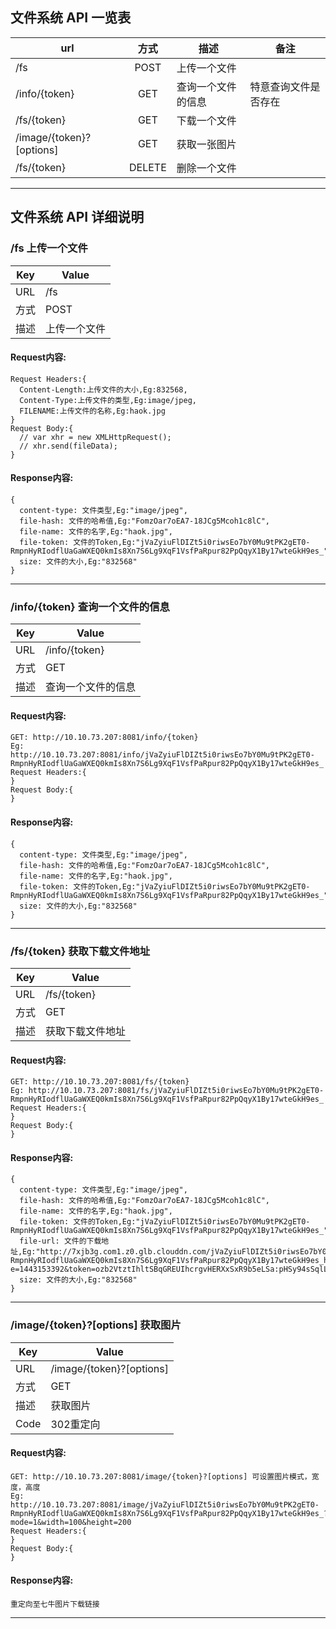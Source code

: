 ## 文件系统 API 一览表

|url                      |方式   |描述             |备注               |
| ----------------------- |:-----:| -------------- | ----------------- |
|/fs                      |POST   |上传一个文件     |                   |
|/info/{token}            |GET    |查询一个文件的信息|特意查询文件是否存在 |
|/fs/{token}              |GET    |下载一个文件     |                   |
|/image/{token}?[options] |GET    |获取一张图片     |                   |
|/fs/{token}              |DELETE |删除一个文件     |                   |

---

## 文件系统 API 详细说明

### /fs 上传一个文件

|Key|Value|
|---|-----|
|URL|/fs|
|方式|POST|
|描述|上传一个文件|

#### Request内容:

```
Request Headers:{
  Content-Length:上传文件的大小,Eg:832568,
  Content-Type:上传文件的类型,Eg:image/jpeg,
  FILENAME:上传文件的名称,Eg:haok.jpg
}
Request Body:{
  // var xhr = new XMLHttpRequest();
  // xhr.send(fileData);
}
```

#### Response内容:

```
{
  content-type: 文件类型,Eg:"image/jpeg",
  file-hash: 文件的哈希值,Eg:"FomzOar7oEA7-18JCg5Mcoh1c8lC",
  file-name: 文件的名字,Eg:"haok.jpg",
  file-token: 文件的Token,Eg:"jVaZyiuFlDIZt5i0riwsEo7bY0Mu9tPK2gET0-RmpnHyRIodflUaGaWXEQ0kmIs8Xn7S6Lg9XqF1VsfPaRpur82PpQqyX1By17wteGkH9es_",
  size: 文件的大小,Eg:"832568"
}
```

---

### /info/{token} 查询一个文件的信息

|Key|Value|
|---|-----|
|URL|/info/{token}|
|方式|GET|
|描述|查询一个文件的信息|

#### Request内容:

```
GET: http://10.10.73.207:8081/info/{token}
Eg: http://10.10.73.207:8081/info/jVaZyiuFlDIZt5i0riwsEo7bY0Mu9tPK2gET0-RmpnHyRIodflUaGaWXEQ0kmIs8Xn7S6Lg9XqF1VsfPaRpur82PpQqyX1By17wteGkH9es_
Request Headers:{
}
Request Body:{
}
```

#### Response内容:

```
{
  content-type: 文件类型,Eg:"image/jpeg",
  file-hash: 文件的哈希值,Eg:"FomzOar7oEA7-18JCg5Mcoh1c8lC",
  file-name: 文件的名字,Eg:"haok.jpg",
  file-token: 文件的Token,Eg:"jVaZyiuFlDIZt5i0riwsEo7bY0Mu9tPK2gET0-RmpnHyRIodflUaGaWXEQ0kmIs8Xn7S6Lg9XqF1VsfPaRpur82PpQqyX1By17wteGkH9es_",
  size: 文件的大小,Eg:"832568"
}
```

---

### /fs/{token} 获取下载文件地址

|Key|Value|
|---|-----|
|URL|/fs/{token}|
|方式|GET|
|描述|获取下载文件地址|

#### Request内容:

```
GET: http://10.10.73.207:8081/fs/{token}
Eg: http://10.10.73.207:8081/fs/jVaZyiuFlDIZt5i0riwsEo7bY0Mu9tPK2gET0-RmpnHyRIodflUaGaWXEQ0kmIs8Xn7S6Lg9XqF1VsfPaRpur82PpQqyX1By17wteGkH9es_
Request Headers:{
}
Request Body:{
}
```

#### Response内容:

```
{
  content-type: 文件类型,Eg:"image/jpeg",
  file-hash: 文件的哈希值,Eg:"FomzOar7oEA7-18JCg5Mcoh1c8lC",
  file-name: 文件的名字,Eg:"haok.jpg",
  file-token: 文件的Token,Eg:"jVaZyiuFlDIZt5i0riwsEo7bY0Mu9tPK2gET0-RmpnHyRIodflUaGaWXEQ0kmIs8Xn7S6Lg9XqF1VsfPaRpur82PpQqyX1By17wteGkH9es_",
  file-url: 文件的下载地址,Eg:"http://7xjb3g.com1.z0.glb.clouddn.com/jVaZyiuFlDIZt5i0riwsEo7bY0Mu9tPK2gET0-RmpnHyRIodflUaGaWXEQ0kmIs8Xn7S6Lg9XqF1VsfPaRpur82PpQqyX1By17wteGkH9es_haok.jpg?e=1443153392&token=ozb2VtztIhltSBqGREUIhcrgvHERXxSxR9b5eLSa:pHSy94sSqlLEiwKVBYyaYXPIKAM="
  size: 文件的大小,Eg:"832568"
}
```

---

### /image/{token}?[options] 获取图片

|Key|Value|
|---|-----|
|URL|/image/{token}?[options]|
|方式|GET|
|描述|获取图片|
|Code|302重定向|

#### Request内容:

```
GET: http://10.10.73.207:8081/image/{token}?[options] 可设置图片模式，宽度，高度
Eg: http://10.10.73.207:8081/image/jVaZyiuFlDIZt5i0riwsEo7bY0Mu9tPK2gET0-RmpnHyRIodflUaGaWXEQ0kmIs8Xn7S6Lg9XqF1VsfPaRpur82PpQqyX1By17wteGkH9es_?mode=1&width=100&height=200
Request Headers:{
}
Request Body:{
}
```

#### Response内容:

```
重定向至七牛图片下载链接
```

---
